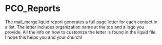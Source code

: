 # PCO_Reports

The mail_merge.liquid report generates a full page letter for each contact in a list. The letter includes organization name at the top and a logo you provide. All the info on how to customize the letter is found in the liquid file. I hope this helps you and your church!